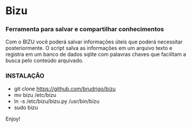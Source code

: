 # Bizu
### Ferramenta para salvar e compartilhar conhecimentos

Com o BIZU você poderá salvar informações úteis que poderá necessitar posteriormente. O script salva as informações em um arquivo texto e registra em um banco de dados sqlite com palavras chaves que facilitam a busca pelo conteúdo arquivado.

### INSTALAÇÂO

- git clone https://github.com/brudrigo/bizu
- mv bizu /etc/bizu
- ln -s /etc/bizu/bizu.py /usr/bin/bizu
- sudo bizu

Enjoy!
